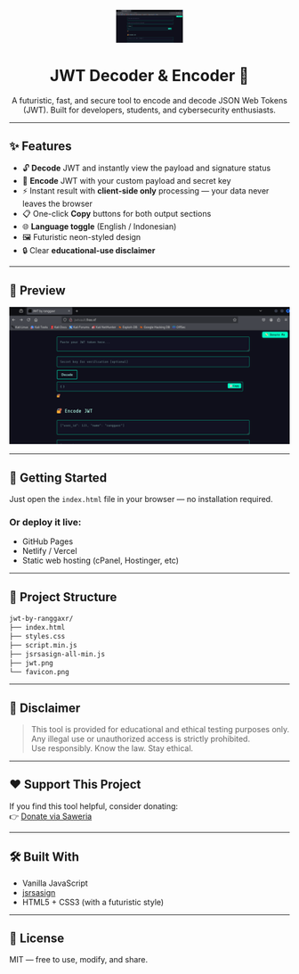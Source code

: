 <p align="center">
  <img src="jwt.png" width="120" alt="JWT Logo">
</p>

<h1 align="center">JWT Decoder & Encoder 🔐</h1>

<p align="center">
  A futuristic, fast, and secure tool to encode and decode JSON Web Tokens (JWT).  
  Built for developers, students, and cybersecurity enthusiasts.
</p>

---

## ✨ Features

- 🔓 **Decode** JWT and instantly view the payload and signature status
- 🔐 **Encode** JWT with your custom payload and secret key
- ⚡ Instant result with **client-side only** processing — your data never leaves the browser
- 📋 One-click **Copy** buttons for both output sections
- 🌐 **Language toggle** (English / Indonesian)
- 🖼️ Futuristic neon-styled design
- 🔒 Clear **educational-use disclaimer**

---

## 📸 Preview

![Preview](jwt.png)

---

## 🚀 Getting Started

Just open the `index.html` file in your browser — no installation required.

### Or deploy it live:

- GitHub Pages
- Netlify / Vercel
- Static web hosting (cPanel, Hostinger, etc)

---

## 📁 Project Structure

```
jwt-by-ranggaxr/
├── index.html
├── styles.css
├── script.min.js
├── jsrsasign-all-min.js
├── jwt.png
└── favicon.png
```

---

## 📜 Disclaimer

> This tool is provided for educational and ethical testing purposes only.  
> Any illegal use or unauthorized access is strictly prohibited.  
> Use responsibly. Know the law. Stay ethical.

---

## ❤️ Support This Project

If you find this tool helpful, consider donating:  
👉 [Donate via Saweria](https://saweria.co/ranggaxr)

---

## 🛠 Built With

- Vanilla JavaScript
- [jsrsasign](https://github.com/kjur/jsrsasign)
- HTML5 + CSS3 (with a futuristic style)

---

## 🧠 License

MIT — free to use, modify, and share.
